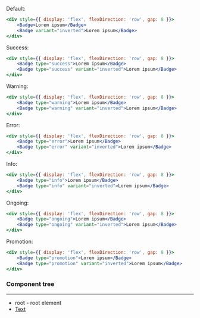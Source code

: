 Default:

```jsx
<div style={{ display: 'flex', flexDirection: 'row', gap: 8 }}>
    <Badge>Lorem ipsum</Badge>
    <Badge variant="inverted">Lorem ipsum</Badge>
</div>
```

Success:

```jsx
<div style={{ display: 'flex', flexDirection: 'row', gap: 8 }}>
    <Badge type="success">Lorem ipsum</Badge>
    <Badge type="success" variant="inverted">Lorem ipsum</Badge>
</div>
```

Warning:

```jsx
<div style={{ display: 'flex', flexDirection: 'row', gap: 8 }}>
    <Badge type="warning">Lorem ipsum</Badge>
    <Badge type="warning" variant="inverted">Lorem ipsum</Badge>
</div>
```

Error:

```jsx
<div style={{ display: 'flex', flexDirection: 'row', gap: 8 }}>
    <Badge type="error">Lorem ipsum</Badge>
    <Badge type="error" variant="inverted">Lorem ipsum</Badge>
</div>
```

Info:

```jsx
<div style={{ display: 'flex', flexDirection: 'row', gap: 8 }}>
    <Badge type="info">Lorem ipsum</Badge>
    <Badge type="info" variant="inverted">Lorem ipsum</Badge>
</div>
```

Ongoing:

```jsx
<div style={{ display: 'flex', flexDirection: 'row', gap: 8 }}>
    <Badge type="ongoing">Lorem ipsum</Badge>
    <Badge type="ongoing" variant="inverted">Lorem ipsum</Badge>
</div>
```

Promotion:

```jsx
<div style={{ display: 'flex', flexDirection: 'row', gap: 8 }}>
    <Badge type="promotion">Lorem ipsum</Badge>
    <Badge type="promotion" variant="inverted">Lorem ipsum</Badge>
</div>
```

### Component tree

---

-   root - root element
-   [Text](#/Typography?id=text)

